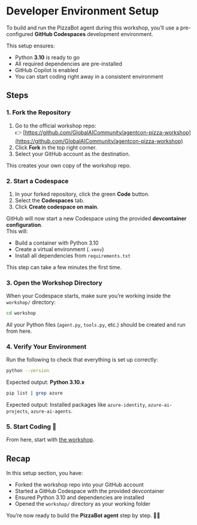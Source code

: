 # Developer Environment Setup  

To build and run the PizzaBot agent during this workshop, you’ll use a pre-configured **GitHub Codespaces** development environment.  

This setup ensures:  
- Python **3.10** is ready to go  
- All required dependencies are pre-installed  
- GitHub Copilot is enabled  
- You can start coding right away in a consistent environment  

## Steps  

### 1. Fork the Repository  
1. Go to the official workshop repo:  
   👉 [https://github.com/GlobalAICommunity/agentcon-pizza-workshop](https://github.com/GlobalAICommunity/agentcon-pizza-workshop)  
2. Click **Fork** in the top right corner.  
3. Select your GitHub account as the destination.  

This creates your own copy of the workshop repo.  

### 2. Start a Codespace  
1. In your forked repository, click the green **Code** button.  
2. Select the **Codespaces** tab.  
3. Click **Create codespace on main**.  

GitHub will now start a new Codespace using the provided **devcontainer configuration**.  
This will:  
- Build a container with Python 3.10  
- Create a virtual environment (`.venv`)  
- Install all dependencies from `requirements.txt`  

This step can take a few minutes the first time.  


### 3. Open the Workshop Directory  
When your Codespace starts, make sure you’re working inside the `workshop/` directory:  

```bash
cd workshop
```

All your Python files (`agent.py`, `tools.py`, etc.) should be created and run from here.  


### 4. Verify Your Environment  
Run the following to check that everything is set up correctly:  

```bash
python --version
```
Expected output: **Python 3.10.x**  

```bash
pip list | grep azure
```
Expected output: Installed packages like `azure-identity`, `azure-ai-projects`, `azure-ai-agents`.  


### 5. Start Coding 🚀  

From here, start with [the workshop](./1_ai-foundry).


## Recap  

In this setup section, you have:  
- Forked the workshop repo into your GitHub account  
- Started a GitHub Codespace with the provided devcontainer  
- Ensured Python 3.10 and dependencies are installed  
- Opened the `workshop/` directory as your working folder  

You’re now ready to build the **PizzaBot agent** step by step. 🍕🤖  
